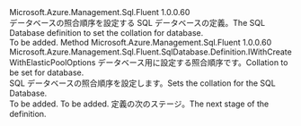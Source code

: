 <Type Name="IWithCollation" FullName="Microsoft.Azure.Management.Sql.Fluent.SqlDatabase.Definition.IWithCollation">
  <TypeSignature Language="C#" Value="public interface IWithCollation" />
  <TypeSignature Language="ILAsm" Value=".class public interface auto ansi abstract IWithCollation" />
  <TypeSignature Language="DocId" Value="T:Microsoft.Azure.Management.Sql.Fluent.SqlDatabase.Definition.IWithCollation" />
  <TypeSignature Language="VB.NET" Value="Public Interface IWithCollation" />
  <TypeSignature Language="F#" Value="type IWithCollation = interface" />
  <AssemblyInfo>
    <AssemblyName>Microsoft.Azure.Management.Sql.Fluent</AssemblyName>
    <AssemblyVersion>1.0.0.60</AssemblyVersion>
  </AssemblyInfo>
  <Interfaces />
  <Docs>
    <summary>
            <span data-ttu-id="a0ee0-101">データベースの照合順序を設定する SQL データベースの定義。</span><span class="sxs-lookup"><span data-stu-id="a0ee0-101">The SQL Database definition to set the collation for database.</span></span>
            </summary>
    <remarks>To be added.</remarks>
  </Docs>
  <Members>
    <Member MemberName="WithCollation">
      <MemberSignature Language="C#" Value="public Microsoft.Azure.Management.Sql.Fluent.SqlDatabase.Definition.IWithCreateWithElasticPoolOptions WithCollation (string collation);" />
      <MemberSignature Language="ILAsm" Value=".method public hidebysig newslot virtual instance class Microsoft.Azure.Management.Sql.Fluent.SqlDatabase.Definition.IWithCreateWithElasticPoolOptions WithCollation(string collation) cil managed" />
      <MemberSignature Language="DocId" Value="M:Microsoft.Azure.Management.Sql.Fluent.SqlDatabase.Definition.IWithCollation.WithCollation(System.String)" />
      <MemberSignature Language="VB.NET" Value="Public Function WithCollation (collation As String) As IWithCreateWithElasticPoolOptions" />
      <MemberSignature Language="F#" Value="abstract member WithCollation : string -&gt; Microsoft.Azure.Management.Sql.Fluent.SqlDatabase.Definition.IWithCreateWithElasticPoolOptions" Usage="iWithCollation.WithCollation collation" />
      <MemberType>Method</MemberType>
      <AssemblyInfo>
        <AssemblyName>Microsoft.Azure.Management.Sql.Fluent</AssemblyName>
        <AssemblyVersion>1.0.0.60</AssemblyVersion>
      </AssemblyInfo>
      <ReturnValue>
        <ReturnType>Microsoft.Azure.Management.Sql.Fluent.SqlDatabase.Definition.IWithCreateWithElasticPoolOptions</ReturnType>
      </ReturnValue>
      <Parameters>
        <Parameter Name="collation" Type="System.String" />
      </Parameters>
      <Docs>
        <param name="collation"><span data-ttu-id="a0ee0-102">データベース用に設定する照合順序です。</span><span class="sxs-lookup"><span data-stu-id="a0ee0-102">Collation to be set for database.</span></span></param>
        <summary>
            <span data-ttu-id="a0ee0-103">SQL データベースの照合順序を設定します。</span><span class="sxs-lookup"><span data-stu-id="a0ee0-103">Sets the collation for the SQL Database.</span></span>
            </summary>
        <returns>To be added.</returns>
        <remarks>To be added.</remarks>
        <return><span data-ttu-id="a0ee0-104">定義の次のステージ。</span><span class="sxs-lookup"><span data-stu-id="a0ee0-104">The next stage of the definition.</span></span></return>
      </Docs>
    </Member>
  </Members>
</Type>